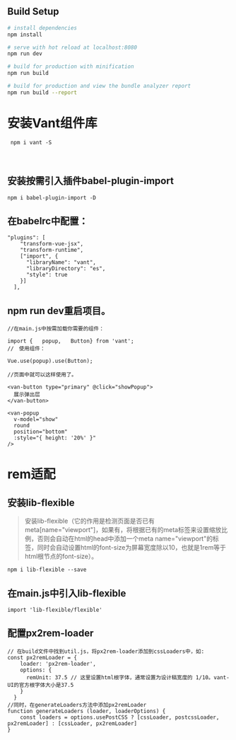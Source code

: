 
## Build Setup

``` bash
# install dependencies
npm install

# serve with hot reload at localhost:8080
npm run dev

# build for production with minification
npm run build

# build for production and view the bundle analyzer report
npm run build --report
```

# 安装Vant组件库

```
 npm i vant -S 
```
　　

## 安装按需引入插件babel-plugin-import
```
npm i babel-plugin-import -D 
``` 

 

## 在babelrc中配置：　
```
"plugins": [
    "transform-vue-jsx", 
    "transform-runtime",
    ["import", {
      "libraryName": "vant",
      "libraryDirectory": "es",
      "style": true
    }]
  ],
```
## npm run dev重启项目。

```
//在main.js中按需加载你需要的组件：　

import {   popup,   Button} from 'vant';
//　使用组件：

Vue.use(popup).use(Button);

//页面中就可以这样使用了。

<van-button type="primary" @click="showPopup">
  展示弹出层
</van-button>

<van-popup
  v-model="show"
  round
  position="bottom"
  :style="{ height: '20%' }"
/>
```

# rem适配

## 安装lib-flexible

> 安装lib-flexible（它的作用是检测页面是否已有meta[name="viewport"]，如果有，将根据已有的meta标签来设置缩放比例，否则会自动在html的head中添加一个meta name="viewport"的标签，同时会自动设置html的font-size为屏幕宽度除以10，也就是1rem等于html根节点的font-size）。

```
npm i lib-flexible --save 
```

## 在main.js中引入lib-flexible

```
import 'lib-flexible/flexible' 
```

## 配置px2rem-loader

```
// 在build文件中找到util.js，将px2rem-loader添加到cssLoaders中，如:
const px2remLoader = {
    loader: 'px2rem-loader',
    options: {
      remUnit: 37.5 // 这里设置html根字体，通常设置为设计稿宽度的 1/10。vant-UI的官方根字体大小是37.5
    }
  }
//同时，在generateLoaders方法中添加px2remLoader
function generateLoaders (loader, loaderOptions) {
    const loaders = options.usePostCSS ? [cssLoader, postcssLoader, px2remLoader] : [cssLoader, px2remLoader]
}
```